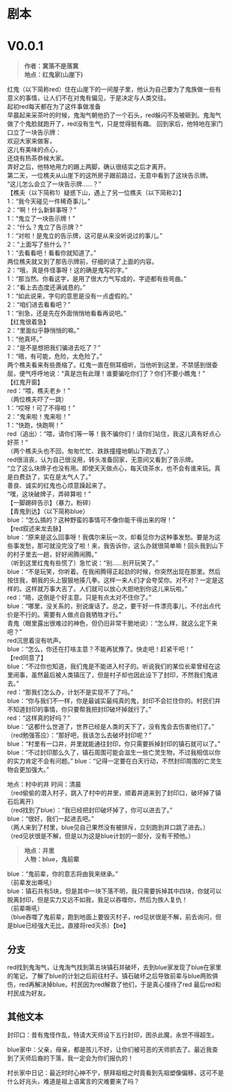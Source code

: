 # 剧本 
# V0.0.1
> **作者：寞落不是落寞**  
> **地点：红鬼家(山崖下)**
  
红鬼（以下简称red）住在山崖下的一间屋子里，他认为自己要为了鬼族做一些有意义的事情，让人们不在对鬼有偏见，于是决定与人类交往。  
起初red每天都在为了这件事做准备  
早晨起来采茶叶的时候，鬼淘气朝他扔了一个石头，red躲闪不及被砸到。鬼淘气做了个鬼脸就跑开了，red没有生气，只是觉得挺有趣。 
回到家后，他特地在家门口立了一块告示牌：  
欢迎大家来做客，  
这儿有美味的点心，  
还烧有热茶恭候大家。  
弄好之后，他特地用力的踢上两脚，确认很结实之后才离开。  
第二天，一位樵夫从山崖下的这所房子跟前路过，无意中看到了这块告示牌。  
“这儿怎么会立了一块告示牌……？”  
【樵夫（以下简称1）疑惑下山，遇上了另一位樵夫（以下简称2）】  
1：“我今天碰见一件稀奇事儿。”  
2：“啊！什么新鲜事呀？”  
1：“鬼立了一块告示牌！”  
2：“什么？鬼立了告示牌？”  
1：“对啦！是鬼立的告示牌，这可是从来没听说过的事儿。”  
2：“上面写了些什么？”  
1：“去看看吧！看看你就知道了。”  
两位樵夫就又到了那告示牌前，仔细的读了上面的内容。  
2：“哦，真是件怪事呀！这的确是鬼写的字。”  
1：“那当然。你看这字，是用了很大力气写成的，字迹都有些弯曲。”  
2：“看上去态度还满诚恳的。”  
1：“如此说来，字句的意思是没有一点虚假的。”  
2：“咱们进去看看吧？”  
1：“别急，还是先在外面悄悄地看看再说吧。”  
【红鬼很着急】  
2：“里面似乎静悄悄的嘛。”  
1：“他真坏。”  
2：“是不是想把我们骗进去吃了？”  
1：“晤，有可能，危险，太危险了。”  
两个樵夫看来有些畏缩了。红鬼一直在侧耳细听，当他听到这里，不禁感到很委屈，便气呼呼地说：“真是岂有此理！谁要骗吃你们了？你们不要小瞧鬼！”  
【红鬼开窗】  
red：“喂，樵夫老乡！”  
（两位樵夫吓了一跳）  
1：“哎呀！可了不得啦！”  
2：“鬼来啦！鬼来啦！”  
1：“快跑，快跑啊！”  
red（追出）：“喂，请你们等一等！我不骗你们！请你们站住，我这儿真有好点心好茶！”  
（两个樵夫头也不回，匆匆忙忙、跌跌撞撞地朝山下跑去了。）  
red很沮丧，认为自己很没用，转头准备回家，无意间又看到了告示牌。  
“立了这么块牌子也没有用。即使天天做点心，每天烧茶水，也不会有谁来玩。真是白费劲了，实在是太气人了。”  
善良、诚实的红鬼也心烦意躁起来了。  
“嘿，这块破牌子，弄碎算啦！”  
【一脚踢碎告示】（暴力，粉碎）  
【青鬼到达】（以下简称blue）  
blue：“怎么搞的？这种野蛮的事情可不像你能干得出来的呀！”  
【red叙述来龙去脉】  
blue：“原来是这么回事呀！我偶尔来玩一次，却看见你为这种事发愁。要是为这些事发愁，那可就没完没了啦！来，我告诉你，这么办就很简单嘛！回头我到山下的村子里去一趟，好好闹腾闹腾。”  
（听到这里红鬼有些慌了）急忙说：“别……别开玩笑了。”  
blue：“不是玩笑，你听着。在我闹腾得正起劲的时候，你突然出现在那里。然后按住我，朝我的头上狠狠地揍几拳。这样一来人们才会夸奖你。对不对？一定是这样的。这样就万事大吉了。人们就可以放心大胆地到你这儿来玩啦。”  
red：“晤，这倒是个好主意。只是有点太对不住你了。”  
blue：“哪里，没关系的，别说废话了。总之，要干好一件漂亮事儿，不付出点代价是不行的。需要有人做点自我牺牲才行。”  
青鬼（眼里露出很难过的神色，但仍旧非常干脆地说）：“怎么样，就这么定下来吧？”  
red沉思着没有吭声。  
blue：“怎么，你还在打啥主意？不能再犹豫了。快走吧！赶紧干吧！”  
【red同意了】  
blue：“不过你也知道，我们鬼是不能进入村子的。听说我们的某位长辈曾经在这里闹事，虽然最后被人类镇压了，但是村子却也因此设下了封印，不然我们鬼进去。”   
red：“那我们怎么办，计划不是实现不了了吗。”  
blue：“你与我们不一样，你是最诚实最纯真的鬼，封印不会拦住你的。村民们并不知道封印的事情，你只要帮我把封印破坏掉就行了。”  
red：“这样真的好吗？”  
blue：“这都什么世道了，世界已经是人类的天下了，没有鬼会去伤害他们了。”  
（red勉强答应）：“那好吧，我该怎么去破坏封印呢？”  
blue：“村里有一口井，井里就能通往封印，你只需要拆掉封印的镇石就可以了。”  
blue：“不过封印那么久了，镇石周围可能会滋生一些亡灵生物，不过我相信以你的实力肯定不会有问题。”
blue：“记得一定要在白天行动，不然封印周围的亡灵生物会更加强大。”  
  
地点：村中的井 时间：清晨  
（red偷偷的潜入村子，跳入了村中的井里，顺着井道来到了封印口，破坏掉了镇石后离开）  
（red找到了blue）：“我已经把封印破坏掉了，你可以进去了。”  
blue：“很好，我们一起进去吧。”  
（两人来到了村里，blue见自己果然没有被排斥，立刻跑到井口跳了进去。）  
（red见状很是不解，但是以为这是blue计划的一部分，没有干预他。）  
  
> **地点：井里**  
**人物：blue，鬼前辈**   

blue：“鬼前辈，你的意志将由我来继承。”  
（前辈发出嘶吼）    
blue：镇石共有5块，但是其中一块下落不明，我只需要拆掉其中四块，你就可以脱离封印，但是实力又远不如我，我足以吞噬你，然后为族人复仇！  
（前辈嘶吼）  
（blue吞噬了鬼前辈，跑到地面上要毁灭村子，red见状很是不解，前去询问，但是blue已经强大无比，直接将red灭杀）【be】  
  
## 分支
red找到鬼淘气，让鬼淘气找到第五块镇石并破坏，去到blue家发现了blue在家里的笔记，了解了blue的计划之后前往村子。镇石破坏之后导致前辈与blue两败俱伤，red再解决掉blue。村民因为red解救了他们，于是真心接待了red 最后red和村民成为好友。  
  
## 其他文本
封印口：昔有鬼怪作乱，特请大天师设下五行封印，困杀此魔，永世不得超生。  
  
blue家中：父亲，母亲，都是孩儿不好，让你们被可恶的天师抓去了。最近我查到了天师后裔的下落，我一定会为你们报仇的！  
  
村长家中日记：最近时时心神不宁，祭拜祖相之时竟看到先祖塑像偏移，这可不是什么好兆头，难道是祖上语寓言的灾难要来了吗？